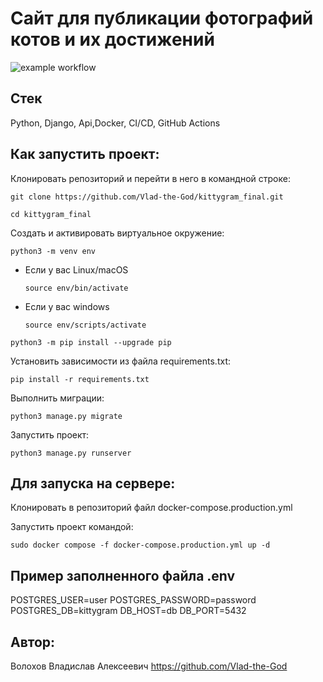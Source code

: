 #  Сайт для публикации фотографий котов и их достижений

![example workflow](https://github.com/Vlad-the-God/kittygram_final/actions/workflows/main.yml/badge.svg)

## Стек

Python, Django, Api,Docker, CI/CD, GitHub Actions

## Как запустить проект:

Клонировать репозиторий и перейти в него в командной строке:

```
git clone https://github.com/Vlad-the-God/kittygram_final.git
```

```
cd kittygram_final
```

Cоздать и активировать виртуальное окружение:

```
python3 -m venv env
```

* Если у вас Linux/macOS

    ```
    source env/bin/activate
    ```

* Если у вас windows

    ```
    source env/scripts/activate
    ```

```
python3 -m pip install --upgrade pip
```

Установить зависимости из файла requirements.txt:

```
pip install -r requirements.txt
```

Выполнить миграции:

```
python3 manage.py migrate
```

Запустить проект:

```
python3 manage.py runserver
```

## Для запуска на сервере:

Клонировать в репозиторий файл docker-compose.production.yml

Запустить проект командой:

```
sudo docker compose -f docker-compose.production.yml up -d
```

## Пример заполненного файла .env

POSTGRES_USER=user
POSTGRES_PASSWORD=password
POSTGRES_DB=kittygram
DB_HOST=db
DB_PORT=5432

## Автор:

Волохов Владислав Алексеевич
https://github.com/Vlad-the-God
